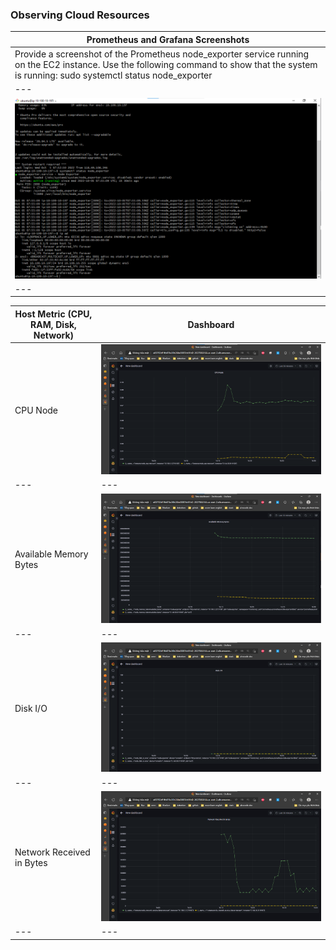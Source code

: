### Observing Cloud Resources
|Prometheus and Grafana Screenshots|
|---|
|Provide a screenshot of the Prometheus node_exporter service running on the EC2 instance. Use the following command to show that the system is running: sudo systemctl status node_exporter|
|---|
|![default ns](/image_screenshot/node_exporter_available.png)|
|---|


|Host Metric (CPU, RAM, Disk,  Network)|Dashboard|
|---|---|
|CPU Node|![default ns](/image_screenshot/cpu-node.png)|
|---|---|
|Available Memory Bytes|![default ns](/image_screenshot/available-memory-bytes.png)|
|---|---|
|Disk I/O|![default ns](/image_screenshot/disk-io.png)|
|---|---|
|Network Received in Bytes|![default ns](/image_screenshot/network-received-in-bytes.png)|
|---|---|
